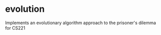 evolution
=========

Implements an evolutionary algorithm approach to the prisoner's dilemma for CS221
